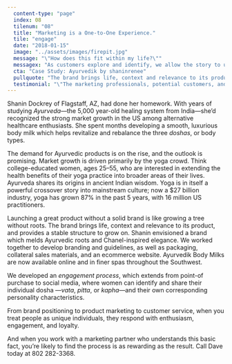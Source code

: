 ```yaml
---
  content-type: "page"
  index: 08
  tilenum: "08"
  title: "Marketing is a One-to-One Experience."
  tile: "engage"
  date: "2018-01-15"
  image: "../assets/images/firepit.jpg"
  message: "\"How does this fit within my life?\""
  messagex: "As customers explore and identify, we allow the story to unfold, and guide them through the purchase process."
  cta: "Case Study: Ayurvedik by shaninrenee"
  pullquote: "The brand brings life, context and relevance to its product, and provides a stable structure to grow on."
  testimonial: "\"The marketing professionals, potential customers, and Ayurvedic practitioners I bring this to are all consistent: The brand and presentation of this is incredible. A tremendous success.\"<br /><span>— Shanin Dockrey, Owner<br/>Ayurvedik by shaninrenee</span>"
---
```


<div>
<p>Shanin Dockrey of Flagstaff, AZ, had done her homework. With years of studying <em>Ayurveda</em>—the 5,000 year-old healing system from India—she’d recognized the strong market growth in the US among alternative healthcare enthusiasts. She spent months developing a smooth, luxurious body milk which helps revitalize and rebalance the three <em>doshas</em>, or body types.</p>

The demand for Ayurvedic products is on the rise, and the outlook is promising. Market growth is driven primarily by the yoga crowd. Think college-educated women, ages 25–55, who are interested in extending the health benefits of their yoga practice into broader areas of their lives. Ayurveda shares its origins in ancient Indian wisdom. Yoga is in itself a powerful crossover story into mainstream culture; now a $27 billion industry, yoga has grown 87% in the past 5 years, with 16 million US practitioners.

Launching a great product without a solid brand is like growing a tree without roots. The brand brings life, context and relevance to its product, and provides a stable structure to grow on. Shanin envisioned a brand which melds Ayurvedic roots and Chanel-inspired elegance. We worked together to develop branding and guidelines, as well as packaging, collateral sales materials, and an ecommerce website. Ayurvedik Body Milks are now available online and in finer spas throughout the Southwest.

We developed an _engagement process_, which extends from point-of purchase to social media, where women can identify and share their individual dosha —_vata_, _pitta_, or _kapha_—and their own corresponding personality characteristics.

From brand positioning to product marketing to customer service, when you treat people as unique individuals, they respond with enthusiasm, engagement, and loyalty.

And when you work with a marketing partner who understands this basic fact, you’re likely to find the process is as rewarding as the result. Call Dave today at 802 282-3368.

</div>
